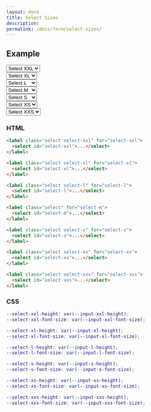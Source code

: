 ```yaml
---
layout: docs
title: Select Sizes
description: 
permalink: /docs/form/select-sizes/
---
```


## Example

<form>
  <div class="field">  
    <label class="select select-xxl" for="select-xxl">
      <select id="select-xxl">
        <option>Select XXL</option>
        <option value="1">Option 01</option>
        <option value="2">Option 02</option>
      </select>
    </label>
  </div>
  <div class="field">  
    <label class="select select-xl" for="select-xl">
      <select id="select-xl">
        <option>Select XL</option>
        <option value="1">Option 01</option>
        <option value="2">Option 02</option>
      </select>
    </label>
  </div>
  <div class="field">  
    <label class="select select-l" for="select-l">
      <select id="select-l">
        <option>Select L</option>
        <option value="1">Option 01</option>
        <option value="2">Option 02</option>
      </select>
    </label>
  </div>
  <div class="field">  
    <label class="select select-m" for="select-m">
      <select id="select-m">
        <option>Select M</option>
        <option value="1">Option 01</option>
        <option value="2">Option 02</option>
      </select>
    </label>
  </div>
  <div class="field">  
    <label class="select select-s" for="select-s">
      <select id="select-s">
        <option>Select S</option>
        <option value="1">Option 01</option>
        <option value="2">Option 02</option>
      </select>
    </label>
  </div>
  <div class="field">  
    <label class="select select-xs" for="select-xs">
      <select id="select-xs">
        <option>Select XS</option>
        <option value="1">Option 01</option>
        <option value="2">Option 02</option>
      </select>
    </label>
  </div>
  <div class="field">  
    <label class="select select-xxs" for="select-xxs">
      <select id="select-xxs">
        <option>Select XXS</option>
        <option value="1">Option 01</option>
        <option value="2">Option 02</option>
      </select>
    </label>
  </div>
</form>

### HTML

```html
<label class="select select-xxl" for="select-xxl">
  <select id="select-xxl">...</select>
</label>

<label class="select select-xl" for="select-xl">
  <select id="select-xl">...</select>
</label>

<label class="select select-l" for="select-l">
  <select id="select-l">...</select>
</label>

<label class="select" for="select-m">
  <select id="select-m">...</select>
</label>

<label class="select select-s" for="select-s">
  <select id="select-s">...</select>
</label>

<label class="select select-xs" for="select-xs">
  <select id="select-xs">...</select>
</label>

<label class="select select-xxs" for="select-xxs">
  <select id="select-xxs">...</select>
</label>
```

### CSS

```scss
--select-xxl-height: var(--input-xxl-height);
--select-xxl-font-size: var(--input-xxl-font-size);

--select-xl-height: var(--input-xl-height);
--select-xl-font-size: var(--input-xl-font-size);

--select-l-height: var(--input-l-height);
--select-l-font-size: var(--input-l-font-size);

--select-s-height: var(--input-s-height);
--select-s-font-size: var(--input-s-font-size);

--select-xs-height: var(--input-xs-height);
--select-xs-font-size: var(--input-xs-font-size);

--select-xxs-height: var(--input-xxs-height);
--select-xxs-font-size: var(--input-xxs-font-size);
```
